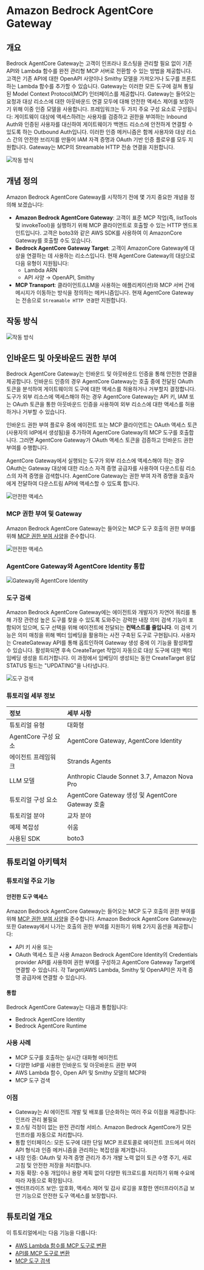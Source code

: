 # Amazon Bedrock AgentCore Gateway

## 개요
Bedrock AgentCore Gateway는 고객이 인프라나 호스팅을 관리할 필요 없이 기존 API와 Lambda 함수를 완전 관리형 MCP 서버로 전환할 수 있는 방법을 제공합니다. 고객은 기존 API에 대한 OpenAPI 사양이나 Smithy 모델을 가져오거나 도구를 프론트하는 Lambda 함수를 추가할 수 있습니다. Gateway는 이러한 모든 도구에 걸쳐 통일된 Model Context Protocol(MCP) 인터페이스를 제공합니다. Gateway는 들어오는 요청과 대상 리소스에 대한 아웃바운드 연결 모두에 대해 안전한 액세스 제어를 보장하기 위해 이중 인증 모델을 사용합니다. 프레임워크는 두 가지 주요 구성 요소로 구성됩니다: 게이트웨이 대상에 액세스하려는 사용자를 검증하고 권한을 부여하는 Inbound Auth와 인증된 사용자를 대신하여 게이트웨이가 백엔드 리소스에 안전하게 연결할 수 있도록 하는 Outbound Auth입니다. 이러한 인증 메커니즘은 함께 사용자와 대상 리소스 간의 안전한 브리지를 만들어 IAM 자격 증명과 OAuth 기반 인증 플로우를 모두 지원합니다. Gateway는 MCP의 Streamable HTTP 전송 연결을 지원합니다.

![작동 방식](images/gateway-end-end-overview.png)

## 개념 정의

Amazon Bedrock AgentCore Gateway를 시작하기 전에 몇 가지 중요한 개념을 정의해 보겠습니다:

* **Amazon Bedrock AgentCore Gateway**: 고객이 표준 MCP 작업(즉, listTools 및 invokeTool)을 실행하기 위해 MCP 클라이언트로 호출할 수 있는 HTTP 엔드포인트입니다. 고객은 boto3와 같은 AWS SDK를 사용하여 이 AmazonCore Gateway를 호출할 수도 있습니다.
* **Bedrock AgentCore Gateway Target**: 고객이 AmazonCore Gateway에 대상을 연결하는 데 사용하는 리소스입니다. 현재 AgentCore Gateway의 대상으로 다음 유형이 지원됩니다:
    * Lambda ARN
    * API 사양 → OpenAPI, Smithy
* **MCP Transport**: 클라이언트(LLM을 사용하는 애플리케이션)와 MCP 서버 간에 메시지가 이동하는 방식을 정의하는 메커니즘입니다. 현재 AgentCore Gateway는 전송으로 `Streamable HTTP 연결`만 지원합니다.

## 작동 방식

![작동 방식](images/gateway_how_does_it_work.png)

## 인바운드 및 아웃바운드 권한 부여
Bedrock AgentCore Gateway는 인바운드 및 아웃바운드 인증을 통해 안전한 연결을 제공합니다. 인바운드 인증의 경우 AgentCore Gateway는 호출 중에 전달된 OAuth 토큰을 분석하여 게이트웨이의 도구에 대한 액세스를 허용하거나 거부할지 결정합니다. 도구가 외부 리소스에 액세스해야 하는 경우 AgentCore Gateway는 API 키, IAM 또는 OAuth 토큰을 통한 아웃바운드 인증을 사용하여 외부 리소스에 대한 액세스를 허용하거나 거부할 수 있습니다.

인바운드 권한 부여 플로우 중에 에이전트 또는 MCP 클라이언트는 OAuth 액세스 토큰(사용자의 IdP에서 생성됨)을 추가하여 AgentCore Gateway의 MCP 도구를 호출합니다. 그러면 AgentCore Gateway가 OAuth 액세스 토큰을 검증하고 인바운드 권한 부여를 수행합니다.

AgentCore Gateway에서 실행되는 도구가 외부 리소스에 액세스해야 하는 경우 OAuth는 Gateway 대상에 대한 리소스 자격 증명 공급자를 사용하여 다운스트림 리소스의 자격 증명을 검색합니다. AgentCore Gateway는 권한 부여 자격 증명을 호출자에게 전달하여 다운스트림 API에 액세스할 수 있도록 합니다.

![안전한 액세스](images/gateway_secure_access.png)

### MCP 권한 부여 및 Gateway

Amazon Bedrock AgentCore Gateway는 들어오는 MCP 도구 호출의 권한 부여를 위해 [MCP 권한 부여 사양](https://modelcontextprotocol.io/specification/2025-06-18/basic/authorization)을 준수합니다.

![안전한 액세스](images/oauth-flow-gateway.png)

### AgentCore Gateway와 AgentCore Identity 통합

![Gateway와 AgentCore Identity](images/end-end-auth-gateway.png)

### 도구 검색
Amazon Bedrock AgentCore Gateway에는 에이전트와 개발자가 자연어 쿼리를 통해 가장 관련성 높은 도구를 찾을 수 있도록 도와주는 강력한 내장 의미 검색 기능이 포함되어 있으며, 도구 선택을 위해 에이전트에 전달되는 **컨텍스트를 줄입니다**. 이 검색 기능은 의미 매칭을 위해 벡터 임베딩을 활용하는 사전 구축된 도구로 구현됩니다. 사용자는 CreateGateway API를 통해 옵트인하여 Gateway 생성 중에 이 기능을 활성화할 수 있습니다. 활성화되면 후속 CreateTarget 작업이 자동으로 대상 도구에 대한 벡터 임베딩 생성을 트리거합니다. 이 과정에서 임베딩이 생성되는 동안 CreateTarget 응답 STATUS 필드는 "UPDATING"을 나타냅니다.

![도구 검색](images/gateway_tool_search.png)

### 튜토리얼 세부 정보

| 정보                 | 세부 사항                                                    |
|:---------------------|:----------------------------------------------------------|
| 튜토리얼 유형           | 대화형                                                      |
| AgentCore 구성 요소    | AgentCore Gateway, AgentCore Identity                     |
| 에이전트 프레임워크      | Strands Agents                                            |
| LLM 모델             | Anthropic Claude Sonnet 3.7, Amazon Nova Pro              |
| 튜토리얼 구성 요소      | AgentCore Gateway 생성 및 AgentCore Gateway 호출            |
| 튜토리얼 분야          | 교차 분야                                                   |
| 예제 복잡성           | 쉬움                                                       |
| 사용된 SDK           | boto3                                                     |

## 튜토리얼 아키텍처

### 튜토리얼 주요 기능

#### 안전한 도구 액세스

Amazon Bedrock AgentCore Gateway는 들어오는 MCP 도구 호출의 권한 부여를 위해 [MCP 권한 부여 사양](https://modelcontextprotocol.io/specification/2025-06-18/basic/authorization)을 준수합니다.
Amazon Bedrock AgentCore Gateway는 또한 Gateway에서 나가는 호출의 권한 부여를 지원하기 위해 2가지 옵션을 제공합니다:
* API 키 사용 또는
* OAuth 액세스 토큰 사용
Amazon Bedrock AgentCore Identity의 Credentials provider API를 사용하여 권한 부여를 구성하고 AgentCore Gateway Target에 연결할 수 있습니다.
각 Target(AWS Lambda, Smithy 및 OpenAPI)은 자격 증명 공급자에 연결할 수 있습니다.

#### 통합

Bedrock AgentCore Gateway는 다음과 통합됩니다:
* Bedrock AgentCore Identity
* Bedrock AgentCore Runtime

### 사용 사례

* MCP 도구를 호출하는 실시간 대화형 에이전트
* 다양한 IdP를 사용한 인바운드 및 아웃바운드 권한 부여
* AWS Lambda 함수, Open API 및 Smithy 모델의 MCP화
* MCP 도구 검색

### 이점

* Gateway는 AI 에이전트 개발 및 배포를 단순화하는 여러 주요 이점을 제공합니다: 인프라 관리 불필요
* 호스팅 걱정이 없는 완전 관리형 서비스. Amazon Bedrock AgentCore가 모든 인프라를 자동으로 처리합니다.
* 통합 인터페이스: 모든 도구에 대한 단일 MCP 프로토콜로 에이전트 코드에서 여러 API 형식과 인증 메커니즘을 관리하는 복잡성을 제거합니다.
* 내장 인증: OAuth 및 자격 증명 관리가 추가 개발 노력 없이 토큰 수명 주기, 새로 고침 및 안전한 저장을 처리합니다.
* 자동 확장: 수동 개입이나 용량 계획 없이 다양한 워크로드를 처리하기 위해 수요에 따라 자동으로 확장됩니다.
* 엔터프라이즈 보안: 암호화, 액세스 제어 및 감사 로깅을 포함한 엔터프라이즈급 보안 기능으로 안전한 도구 액세스를 보장합니다.

## 튜토리얼 개요

이 튜토리얼에서는 다음 기능을 다룹니다:

- [AWS Lambda 함수를 MCP 도구로 변환](01-transform-lambda-into-mcp-tools)
- [API를 MCP 도구로 변환](02-transform-apis-into-mcp-tools)
- [MCP 도구 검색](03-search-tools)
